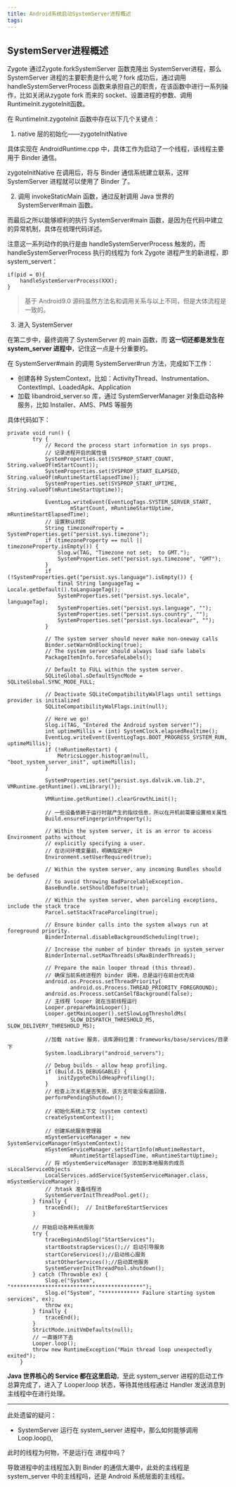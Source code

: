 ```yaml
---
title: Android系统启动SystemServer进程概述
tags:
---
```



## SystemServer进程概述

Zygote 通过Zygote.forkSystemServer 函数克隆出  SystemServer进程，那么  SystemServer 进程的主要职责是什么呢？fork 成功后，通过调用 handleSystemServerProcess 函数来承担自己的职责，在该函数中进行一系列操作，比如关闭从zygote fork 而来的 socket、设置进程的参数、调用 RuntimeInit.zygoteInit函数。


在 RuntimeInit.zygoteInit 函数中存在以下几个关键点：

1. native 层的初始化——zygoteInitNative

具体实现在 AndroidRuntime.cpp 中，具体工作为启动了一个线程，该线程主要用于 Binder 通信。

zygoteInitNative 在调用后，将与 Binder 通信系统建立联系，这样 SystemServer 进程就可以使用了 Binder 了。

2. 调用 invokeStaticMain 函数，通过反射调用 Java 世界的 SystemServer#main 函数。

而最后之所以能够顺利的执行 SystemServer#main 函数，是因为在代码中建立的异常机制，具体在梳理代码详述。


注意这一系列动作的执行是由 handleSystemServerProcess 触发的，而 handleSystemServerProcess 执行的线程为 fork Zygote 进程产生的新进程，即 system_servert：

```
if(pid = 0){
    handleSystemServerProcess(XXX);
}
```

> 基于 Android9.0 源码虽然方法名和调用关系与以上不同，但是大体流程是一致的。

3. 进入 SystemServer 


在第二步中，最终调用了 SystemServer 的 main 函数，而 **这一切还都是发生在 system_server 进程中**，记住这一点是十分重要的。


在 SystemServer#main 的调用 SystemServer#run 方法，完成如下工作：


* 创建各种 SystemContext，比如：ActivityThread、Instrumentation、ContextImpl、LoadedApk、Application
* 加载 libandroid_server.so 库，通过 SystemServerManager 对象启动各种服务，比如 Installer、AMS、PMS 等服务

具体代码如下：


```9.0
private void run() {
        try {
            // Record the process start information in sys props.
            // 记录进程开启的属性值
            SystemProperties.set(SYSPROP_START_COUNT, String.valueOf(mStartCount));
            SystemProperties.set(SYSPROP_START_ELAPSED, String.valueOf(mRuntimeStartElapsedTime));
            SystemProperties.set(SYSPROP_START_UPTIME, String.valueOf(mRuntimeStartUptime));

            EventLog.writeEvent(EventLogTags.SYSTEM_SERVER_START,
                    mStartCount, mRuntimeStartUptime, mRuntimeStartElapsedTime);
            // 设置默认时区
            String timezoneProperty = SystemProperties.get("persist.sys.timezone");
            if (timezoneProperty == null || timezoneProperty.isEmpty()) {
                Slog.w(TAG, "Timezone not set;  to GMT.");
                SystemProperties.set("persist.sys.timezone", "GMT");
            }
            if (!SystemProperties.get("persist.sys.language").isEmpty()) {
                final String languageTag = Locale.getDefault().toLanguageTag();
                SystemProperties.set("persist.sys.locale", languageTag);
                SystemProperties.set("persist.sys.language", "");
                SystemProperties.set("persist.sys.country", "");
                SystemProperties.set("persist.sys.localevar", "");
            }

            // The system server should never make non-oneway calls
            Binder.setWarnOnBlocking(true);
            // The system server should always load safe labels
            PackageItemInfo.forceSafeLabels();

            // Default to FULL within the system server.
            SQLiteGlobal.sDefaultSyncMode = SQLiteGlobal.SYNC_MODE_FULL;

            // Deactivate SQLiteCompatibilityWalFlags until settings provider is initialized
            SQLiteCompatibilityWalFlags.init(null);

            // Here we go!
            Slog.i(TAG, "Entered the Android system server!");
            int uptimeMillis = (int) SystemClock.elapsedRealtime();
            EventLog.writeEvent(EventLogTags.BOOT_PROGRESS_SYSTEM_RUN, uptimeMillis);
            if (!mRuntimeRestart) {
                MetricsLogger.histogram(null, "boot_system_server_init", uptimeMillis);
            }
           
            SystemProperties.set("persist.sys.dalvik.vm.lib.2", VMRuntime.getRuntime().vmLibrary());

            VMRuntime.getRuntime().clearGrowthLimit();

            // 一些设备依赖于运行时就产生的指纹信息，所以在开机前需要设置相关属性
            Build.ensureFingerprintProperty();

            // Within the system server, it is an error to access Environment paths without
            // explicitly specifying a user.
            // 在访问环境变量前，明确指定用户
            Environment.setUserRequired(true);

            // Within the system server, any incoming Bundles should be defused
            // to avoid throwing BadParcelableException.
            BaseBundle.setShouldDefuse(true);

            // Within the system server, when parceling exceptions, include the stack trace
            Parcel.setStackTraceParceling(true);

            // Ensure binder calls into the system always run at foreground priority.
            BinderInternal.disableBackgroundScheduling(true);

            // Increase the number of binder threads in system_server
            BinderInternal.setMaxThreads(sMaxBinderThreads);

            // Prepare the main looper thread (this thread).
            // 确保当前系统进程的 binder 调用，总是运行在前台优先级
            android.os.Process.setThreadPriority(
                    android.os.Process.THREAD_PRIORITY_FOREGROUND);
            android.os.Process.setCanSelfBackground(false);
            // 主线程 looper 就在当前线程运行
            Looper.prepareMainLooper();
            Looper.getMainLooper().setSlowLogThresholdMs(
                    SLOW_DISPATCH_THRESHOLD_MS, SLOW_DELIVERY_THRESHOLD_MS);

            //加载 native 服务，该库源码位置：frameworks/base/services/目录下
            System.loadLibrary("android_servers");

            // Debug builds - allow heap profiling.
            if (Build.IS_DEBUGGABLE) {
                initZygoteChildHeapProfiling();
            }
            // 检查上次关机是否失败，该方法可能没有返回值，
            performPendingShutdown();

            // 初始化系统上下文（system context）
            createSystemContext();

            // 创建系统服务管理器
            mSystemServiceManager = new SystemServiceManager(mSystemContext);
            mSystemServiceManager.setStartInfo(mRuntimeRestart,
                    mRuntimeStartElapsedTime, mRuntimeStartUptime);
            // 将 mSystemServiceManager 添加到本地服务的成员 sLocalServiceObjects
            LocalServices.addService(SystemServiceManager.class, mSystemServiceManager);
            // 为task 准备线程池
            SystemServerInitThreadPool.get();
        } finally {
            traceEnd();  // InitBeforeStartServices
        }

        // 开始启动各种系统服务
        try {
            traceBeginAndSlog("StartServices");
            startBootstrapServices();// 启动引导服务
            startCoreServices();//启动核心服务
            startOtherServices();//启动其他服务
            SystemServerInitThreadPool.shutdown();
        } catch (Throwable ex) {
            Slog.e("System", "******************************************");
            Slog.e("System", "************ Failure starting system services", ex);
            throw ex;
        } finally {
            traceEnd();
        }
        StrictMode.initVmDefaults(null);
        // 一直循环下去
        Looper.loop();
        throw new RuntimeException("Main thread loop unexpectedly exited");
    }
```


**Java 世界核心的 Service 都在这里启动**，至此 system_server 进程的启动工作总算完成了，进入了 Looper.loop 状态，等待其他线程通过 Handler 发送消息到主线程中在进行处理。



---

此处遗留的疑问：


* SystemServer 运行在 system_server 进程中，那么如何能够调用 Loop.loop(),

此时的线程为何物，不是运行在 进程中吗？


导致进程中的主线程加入到 Binder 的通信大潮中，此处的主线程是 system_server 中的主线程吗，还是 Android 系统层面的主线程。
